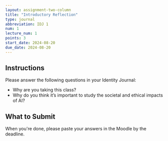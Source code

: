 ```yaml
---
layout: assignment-two-column
title: "Introductory Reflection"
type: journal
abbreviation: IDJ 1
num: 1
lecture_num: 1
points: 3
start_date: 2024-08-20
due_date: 2024-08-20
---
```


## Instructions
Please answer the following questions in your Identity Journal:
* Why are you taking this class?
* Why do you think it’s important to study the societal and ethical impacts of AI?

## What to Submit
When you're done, please paste your answers in the Moodle by the deadline.
